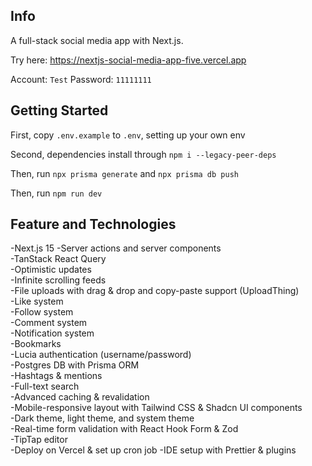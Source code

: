 ## Info

A full-stack social media app with Next.js.

Try here: https://nextjs-social-media-app-five.vercel.app

Account: `Test`
Password: `11111111`

## Getting Started

First, copy `.env.example` to `.env`, setting up your own env

Second, dependencies install through `npm i --legacy-peer-deps`

Then, run `npx prisma generate` and `npx prisma db push`

Then, run `npm run dev`

## Feature and Technologies

-Next.js 15
-Server actions and server components  
-TanStack React Query  
-Optimistic updates  
-Infinite scrolling feeds  
-File uploads with drag & drop and copy-paste support (UploadThing)  
-Like system  
-Follow system  
-Comment system  
-Notification system  
-Bookmarks  
-Lucia authentication (username/password)  
-Postgres DB with Prisma ORM  
-Hashtags & mentions  
-Full-text search  
-Advanced caching & revalidation  
-Mobile-responsive layout with Tailwind CSS & Shadcn UI components  
-Dark theme, light theme, and system theme  
-Real-time form validation with React Hook Form & Zod  
-TipTap editor  
-Deploy on Vercel & set up cron job -IDE setup with Prettier & plugins
